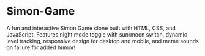 # Simon-Game
 A fun and interactive Simon Game clone built with HTML, CSS, and JavaScript. Features night mode toggle with sun/moon switch, dynamic level tracking, responsive design for desktop and mobile, and meme sounds on failure for added humor!
